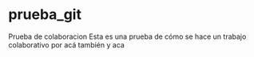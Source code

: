 # prueba_git
Prueba de colaboracion
Esta es una prueba de cómo se hace un trabajo colaborativo
por acá también
y aca